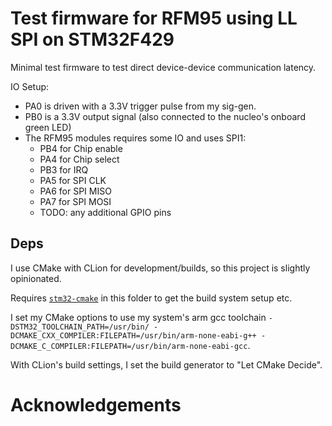 # Test firmware for RFM95 using LL SPI on STM32F429

Minimal test firmware to test direct device-device communication latency.

IO Setup:

- PA0 is driven with a 3.3V trigger pulse from my sig-gen.
- PB0 is a 3.3V output signal (also connected to the nucleo's onboard green LED)
- The RFM95 modules requires some IO and uses SPI1:
  - PB4 for Chip enable
  - PA4 for Chip select
  - PB3 for IRQ
  - PA5 for SPI CLK
  - PA6 for SPI MISO
  - PA7 for SPI MOSI
  - TODO: any additional GPIO pins

## Deps

I use CMake with CLion for development/builds, so this project is slightly opinionated.

Requires [`stm32-cmake`](https://github.com/ObKo/stm32-cmake) in this folder to get the build system setup etc.

I set my CMake options to use my system's arm gcc toolchain `-DSTM32_TOOLCHAIN_PATH=/usr/bin/ -DCMAKE_CXX_COMPILER:FILEPATH=/usr/bin/arm-none-eabi-g++ -DCMAKE_C_COMPILER:FILEPATH=/usr/bin/arm-none-eabi-gcc`.

With CLion's build settings, I set the build generator to "Let CMake Decide".

# Acknowledgements

